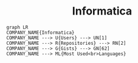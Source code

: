 <h1 align="center">Informatica</h1>

```mermaid
graph LR
COMPANY_NAME{Informatica}
COMPANY_NAME ---> U{Users} ---> UN[1]
COMPANY_NAME ---> R{Repositories} ---> RN[2]
COMPANY_NAME ---> G{Gists} ---> GN[62]
COMPANY_NAME ---> ML{Most Used<br>Languages}
```
